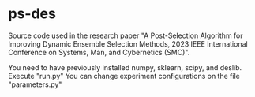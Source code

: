 # ps-des
Source code used in the research paper "A Post-Selection Algorithm for Improving Dynamic Ensemble Selection Methods, 	2023 IEEE International Conference on Systems, Man, and Cybernetics (SMC)".

You need to have previously installed numpy, sklearn, scipy, and deslib.
Execute "run.py"
You can change experiment configurations on the file "parameters.py"
